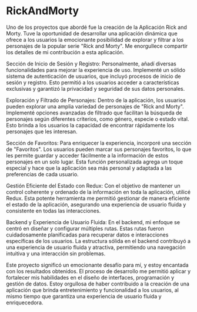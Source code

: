 # RickAndMorty

Uno de los proyectos que abordé fue la creación de la Aplicación Rick and Morty. Tuve la oportunidad de desarrollar una aplicación dinámica que ofrece a los usuarios la emocionante posibilidad de explorar y filtrar a los personajes de la popular serie "Rick and Morty". Me enorgullece compartir los detalles de mi contribución a esta aplicación.

Sección de Inicio de Sesión y Registro:
Personalmente, añadí diversas funcionalidades para mejorar la experiencia de uso. Implementé un sólido sistema de autenticación de usuarios, que incluyó procesos de inicio de sesión y registro. Esto permitió a los usuarios acceder a características exclusivas y garantizó la privacidad y seguridad de sus datos personales.

Exploración y Filtrado de Personajes:
Dentro de la aplicación, los usuarios pueden explorar una amplia variedad de personajes de "Rick and Morty". Implementé opciones avanzadas de filtrado que facilitan la búsqueda de personajes según diferentes criterios, como género, especie o estado vital. Esto brinda a los usuarios la capacidad de encontrar rápidamente los personajes que les interesan.

Sección de Favoritos:
Para enriquecer la experiencia, incorporé una sección de "Favoritos". Los usuarios pueden marcar sus personajes favoritos, lo que les permite guardar y acceder fácilmente a la información de estos personajes en un solo lugar. Esta función personalizada agrega un toque especial y hace que la aplicación sea más personal y adaptada a las preferencias de cada usuario.

Gestión Eficiente del Estado con Redux:
Con el objetivo de mantener un control coherente y ordenado de la información en toda la aplicación, utilicé Redux. Esta potente herramienta me permitió gestionar de manera eficiente el estado de la aplicación, asegurando una experiencia de usuario fluida y consistente en todas las interacciones.

Backend y Experiencia de Usuario Fluida:
En el backend, mi enfoque se centró en diseñar y configurar múltiples rutas. Estas rutas fueron cuidadosamente planificadas para recuperar datos e interacciones específicas de los usuarios. La estructura sólida en el backend contribuyó a una experiencia de usuario fluida y atractiva, permitiendo una navegación intuitiva y una interacción sin problemas.

Este proyecto significó un emocionante desafío para mí, y estoy encantada con los resultados obtenidos. El proceso de desarrollo me permitió aplicar y fortalecer mis habilidades en el diseño de interfaces, programación y gestión de datos. Estoy orgullosa de haber contribuido a la creación de una aplicación que brinda entretenimiento y funcionalidad a los usuarios, al mismo tiempo que garantiza una experiencia de usuario fluida y enriquecedora.
